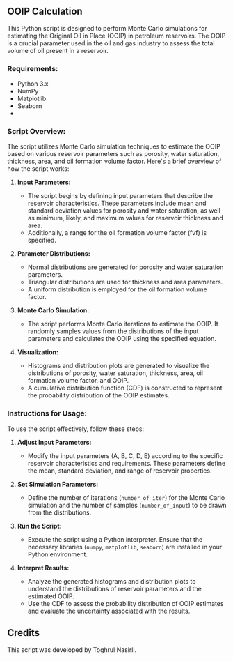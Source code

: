 ## OOIP Calculation

This Python script is designed to perform Monte Carlo simulations for estimating the Original Oil in Place (OOIP) in petroleum reservoirs. The OOIP is a crucial parameter used in the oil and gas industry to assess the total volume of oil present in a reservoir.

### Requirements:

- Python 3.x
- NumPy
- Matplotlib
- Seaborn
- 
### Script Overview:

The script utilizes Monte Carlo simulation techniques to estimate the OOIP based on various reservoir parameters such as porosity, water saturation, thickness, area, and oil formation volume factor. Here's a brief overview of how the script works:

1. **Input Parameters:**
   - The script begins by defining input parameters that describe the reservoir characteristics. These parameters include mean and standard deviation values for porosity and water saturation, as well as minimum, likely, and maximum values for reservoir thickness and area.
   - Additionally, a range for the oil formation volume factor (fvf) is specified.

2. **Parameter Distributions:**
   - Normal distributions are generated for porosity and water saturation parameters.
   - Triangular distributions are used for thickness and area parameters.
   - A uniform distribution is employed for the oil formation volume factor.

3. **Monte Carlo Simulation:**
   - The script performs Monte Carlo iterations to estimate the OOIP. It randomly samples values from the distributions of the input parameters and calculates the OOIP using the specified equation.

4. **Visualization:**
   - Histograms and distribution plots are generated to visualize the distributions of porosity, water saturation, thickness, area, oil formation volume factor, and OOIP.
   - A cumulative distribution function (CDF) is constructed to represent the probability distribution of the OOIP estimates.

### Instructions for Usage:

To use the script effectively, follow these steps:

1. **Adjust Input Parameters:**
   - Modify the input parameters (A, B, C, D, E) according to the specific reservoir characteristics and requirements. These parameters define the mean, standard deviation, and range of reservoir properties.

2. **Set Simulation Parameters:**
   - Define the number of iterations (`number_of_iter`) for the Monte Carlo simulation and the number of samples (`number_of_input`) to be drawn from the distributions.

3. **Run the Script:**
   - Execute the script using a Python interpreter. Ensure that the necessary libraries (`numpy`, `matplotlib`, `seaborn`) are installed in your Python environment.

4. **Interpret Results:**
   - Analyze the generated histograms and distribution plots to understand the distributions of reservoir parameters and the estimated OOIP.
   - Use the CDF to assess the probability distribution of OOIP estimates and evaluate the uncertainty associated with the results.

## Credits

This script was developed by Toghrul Nasirli.


